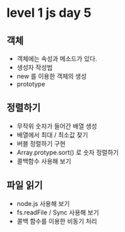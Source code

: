 # level 1 js day 5

## 객체
- 객체에는 속성과 메소드가 있다.
- 생성자 작성법
- new 를 이용한 객체의 생성
- prototype

## 정렬하기
- 무작위 숫자가 들어간 배열 생성
- 배열에서 최대 / 최소값 찾기
- 버블 정렬하기 구현
- Array.protype.sort() 로 숫자 정렬하기 
- 콜백함수 사용해 보기

## 파일 읽기 
- node.js 사용해 보기
- fs.readFile / Sync 사용해 보기 
- 콜백 함수를 이용한 비동기 처리 
